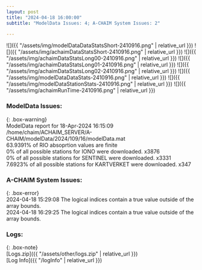 ```yaml
---
layout: post
title: "2024-04-18 16:00:00"
subtitle: "ModelData Issues: 4; A-CHAIM System Issues: 2"

---
```


![]({{ "/assets/img/modelDataDataStatsShort-2410916.png" | relative_url }})
![]({{ "/assets/img/achaimDataStatsShort-2410916.png" | relative_url }})
![]({{ "/assets/img/achaimDataStatsLong00-2410916.png" | relative_url }})
![]({{ "/assets/img/achaimDataStatsLong01-2410916.png" | relative_url }})
![]({{ "/assets/img/achaimDataStatsLong02-2410916.png" | relative_url }})
![]({{ "/assets/img/modelDataDataStats-2410916.png" | relative_url }})
![]({{ "/assets/img/modelDataStationStats-2410916.png" | relative_url }})
![]({{ "/assets/img/achaimRunTime-2410916.png" | relative_url }})


### ModelData Issues:  
  
{: .box-warning}  
 ModelData report for 18-Apr-2024 16:15:09   
 /home/chaim/ACHAIM_SERVER/A-CHAIM/modelData/2024/109/16/modelData.mat   
 63.9391% of RIO absoprtion values are finite   
 0% of all possible stations for IONO were downloaded. x3876   
 0% of all possible stations for SENTINEL were downloaded. x3331   
 7.6923% of all possible stations for KARTVERKET were downloaded. x347   
  
### A-CHAIM System Issues:  
  
{: .box-error}  
2024-04-18 15:29:08 The logical indices contain a true value outside of the array bounds.  
2024-04-18 16:29:25 The logical indices contain a true value outside of the array bounds.  

### Logs:  
  
{: .box-note}  
[Logs.zip]({{ "/assets/other/logs.zip" | relative_url }})  
[Log Info]({{ "/logInfo" | relative_url }})  
